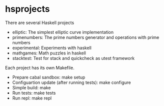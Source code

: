 # hsprojects
There are several Haskell projects 
- elliptic: The simplest elliptic curve implementation
- primenumbers: The prime numbers generator and operations with prime numbers
- experimental: Experiments with haskell
- mathgames: Math puzzles in haskell
- stacktest: Test for stack and quickcheck as utest framework

Each project has its own Makefile.

- Prepare cabal sandbox: make setup
- Configuartion update (after running tests): make configure
- Simple build: make
- Run tests: make tests
- Run repl: make repl